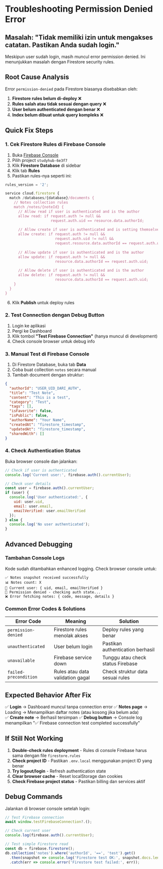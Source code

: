 # Troubleshooting Permission Denied Error

## Masalah: "Tidak memiliki izin untuk mengakses catatan. Pastikan Anda sudah login."

Meskipun user sudah login, masih muncul error permission denied. Ini menunjukkan masalah dengan Firestore security rules.

## Root Cause Analysis

Error `permission-denied` pada Firestore biasanya disebabkan oleh:

1. **Firestore rules belum di-deploy** ❌
2. **Rules salah atau tidak sesuai dengan query** ❌ 
3. **User belum authenticated dengan benar** ❌
4. **Index belum dibuat untuk query kompleks** ❌

## Quick Fix Steps

### 1. Cek Firestore Rules di Firebase Console

1. Buka [Firebase Console](https://console.firebase.google.com/)
2. Pilih project `studyhub-6e3f7`
3. Klik **Firestore Database** di sidebar
4. Klik tab **Rules**
5. Pastikan rules-nya seperti ini:

```javascript
rules_version = '2';

service cloud.firestore {
  match /databases/{database}/documents {
    // Notes collection rules
    match /notes/{noteId} {
      // Allow read if user is authenticated and is the author
      allow read: if request.auth != null && 
                     request.auth.uid == resource.data.authorId;
      
      // Allow create if user is authenticated and is setting themselves as author
      allow create: if request.auth != null && 
                       request.auth.uid != null &&
                       request.resource.data.authorId == request.auth.uid;
      
      // Allow update if user is authenticated and is the author
      allow update: if request.auth != null && 
                       resource.data.authorId == request.auth.uid;
      
      // Allow delete if user is authenticated and is the author
      allow delete: if request.auth != null && 
                       resource.data.authorId == request.auth.uid;
    }
  }
}
```

6. Klik **Publish** untuk deploy rules

### 2. Test Connection dengan Debug Button

1. Login ke aplikasi
2. Pergi ke Dashboard 
3. Klik tombol **"Test Firebase Connection"** (hanya muncul di development)
4. Check console browser untuk debug info

### 3. Manual Test di Firebase Console

1. Di Firestore Database, buka tab **Data**
2. Coba buat collection `notes` secara manual
3. Tambah document dengan struktur:
```json
{
  "authorId": "USER_UID_DARI_AUTH",
  "title": "Test Note",
  "content": "This is a test",
  "category": "Test",
  "tags": [],
  "isFavorite": false,
  "isPublic": false,
  "authorName": "Your Name",
  "createdAt": "firestore_timestamp",
  "updatedAt": "firestore_timestamp",
  "sharedWith": []
}
```

### 4. Check Authentication Status

Buka browser console dan jalankan:
```javascript
// Check if user is authenticated
console.log('Current user:', firebase.auth().currentUser);

// Check user details
const user = firebase.auth().currentUser;
if (user) {
  console.log('User authenticated:', {
    uid: user.uid,
    email: user.email,
    emailVerified: user.emailVerified
  });
} else {
  console.log('No user authenticated');
}
```

## Advanced Debugging

### Tambahan Console Logs

Kode sudah ditambahkan enhanced logging. Check browser console untuk:

```
✅ Notes snapshot received successfully
📊 Notes count: X
👤 Current user: { uid, email, emailVerified }
🔐 Permission denied - checking auth state...
❌ Error fetching notes: { code, message, details }
```

### Common Error Codes & Solutions

| Error Code | Meaning | Solution |
|------------|---------|----------|
| `permission-denied` | Firestore rules menolak akses | Deploy rules yang benar |
| `unauthenticated` | User belum login | Pastikan authentication berhasil |
| `unavailable` | Firebase service down | Tunggu atau check status Firebase |
| `failed-precondition` | Rules atau data validation gagal | Check struktur data sesuai rules |

## Expected Behavior After Fix

✅ **Login** → Dashboard muncul tanpa connection error
✅ **Notes page** → Loading → Menampilkan daftar notes (atau kosong jika belum ada)  
✅ **Create note** → Berhasil tersimpan
✅ **Debug button** → Console log menampilkan "✅ Firebase connection test completed successfully"

## If Still Not Working

1. **Double-check rules deployment** - Rules di console Firebase harus sama dengan file `firestore.rules`
2. **Check project ID** - Pastikan `.env.local` menggunakan project ID yang benar
3. **Try logout/login** - Refresh authentication state
4. **Clear browser cache** - Reset localStorage dan cookies
5. **Check Firebase project status** - Pastikan billing dan services aktif

## Debug Commands

Jalankan di browser console setelah login:

```javascript
// Test Firebase connection
await window.testFirebaseConnection?.();

// Check current user
console.log(firebase.auth().currentUser);

// Test simple Firestore read
const db = firebase.firestore();
db.collection('notes').where('authorId', '==', 'test').get()
  .then(snapshot => console.log('Firestore test OK:', snapshot.docs.length))
  .catch(err => console.error('Firestore test failed:', err));
```
